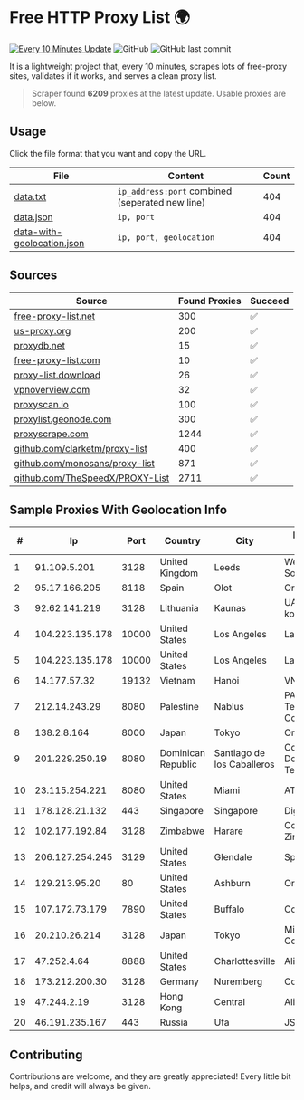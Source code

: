 
# Free HTTP Proxy List 🌍

[![Every 10 Minutes Update](https://github.com/mertguvencli/http-proxy-list/actions/workflows/main.yml/badge.svg?branch=main)](https://github.com/mertguvencli/http-proxy-list/actions/workflows/main.yml)
![GitHub](https://img.shields.io/github/license/mertguvencli/http-proxy-list)
![GitHub last commit](https://img.shields.io/github/last-commit/mertguvencli/http-proxy-list)

It is a lightweight project that, every 10 minutes, scrapes lots of free-proxy sites, validates if it works, and serves a clean proxy list.


> Scraper found **6209** proxies at the latest update. Usable proxies are below.

## Usage

Click the file format that you want and copy the URL.


|File|Content|Count|
|----|-------|-----|
|[data.txt](https://raw.githubusercontent.com/mertguvencli/http-proxy-list/main/proxy-list/data.txt)|`ip_address:port` combined (seperated new line)|404|
|[data.json](https://raw.githubusercontent.com/mertguvencli/http-proxy-list/main/proxy-list/data.json)|`ip, port`|404|
|[data-with-geolocation.json](https://raw.githubusercontent.com/mertguvencli/http-proxy-list/main/proxy-list/data-with-geolocation.json)|`ip, port, geolocation`|404|

## Sources

|Source|Found Proxies|Succeed|
|------|-------------|-------|
|[free-proxy-list.net](https://free-proxy-list.net)|300|✅|
|[us-proxy.org](https://www.us-proxy.org)|200|✅|
|[proxydb.net](http://proxydb.net)|15|✅|
|[free-proxy-list.com](https://free-proxy-list.com/?page=&port=&type%5B%5D=http&type%5B%5D=https&up_time=0&search=Search)|10|✅|
|[proxy-list.download](https://www.proxy-list.download/HTTP)|26|✅|
|[vpnoverview.com](https://vpnoverview.com/privacy/anonymous-browsing/free-proxy-servers)|32|✅|
|[proxyscan.io](https://www.proxyscan.io)|100|✅|
|[proxylist.geonode.com](https://proxylist.geonode.com/api/proxy-list?limit=300&page=1&sort_by=lastChecked&sort_type=desc&protocols=http,https)|300|✅|
|[proxyscrape.com](https://api.proxyscrape.com/v2/?request=displayproxies&protocol=http&timeout=10000&country=all&ssl=all&anonymity=all)|1244|✅|
|[github.com/clarketm/proxy-list](https://raw.githubusercontent.com/clarketm/proxy-list/master/proxy-list-raw.txt)|400|✅|
|[github.com/monosans/proxy-list](https://raw.githubusercontent.com/monosans/proxy-list/main/proxies/http.txt)|871|✅|
|[github.com/TheSpeedX/PROXY-List](https://raw.githubusercontent.com/TheSpeedX/PROXY-List/master/http.txt)|2711|✅|


## Sample Proxies With Geolocation Info

|#|Ip|Port|Country|City|Internet Service Provider|
|-|--|----|-------|----|-------------------------|
|1|91.109.5.201|3128|United Kingdom|Leeds|Webfusion Internet Solutions|
|2|95.17.166.205|8118|Spain|Olot|Orange Spain|
|3|92.62.141.219|3128|Lithuania|Kaunas|UAB "Baltnetos komunikacijos"|
|4|104.223.135.178|10000|United States|Los Angeles|LayerHost|
|5|104.223.135.178|10000|United States|Los Angeles|LayerHost|
|6|14.177.57.32|19132|Vietnam|Hanoi|VNPT|
|7|212.14.243.29|8080|Palestine|Nablus|PALTEL (Palestine Telecommunications Co.).|
|8|138.2.8.164|8000|Japan|Tokyo|Oracle Corporation|
|9|201.229.250.19|8080|Dominican Republic|Santiago de los Caballeros|Compañía Dominicana de Teléfonos S. A.|
|10|23.115.254.221|8080|United States|Miami|AT&T Services, Inc.|
|11|178.128.21.132|443|Singapore|Singapore|DigitalOcean, LLC|
|12|102.177.192.84|3128|Zimbabwe|Harare|Contitouch Zimbabwe|
|13|206.127.254.245|3129|United States|Glendale|Spartan Host Ltd|
|14|129.213.95.20|80|United States|Ashburn|Oracle Corporation|
|15|107.172.73.179|7890|United States|Buffalo|ColoCrossing|
|16|20.210.26.214|3128|Japan|Tokyo|Microsoft Corporation|
|17|47.252.4.64|8888|United States|Charlottesville|Alibaba.com LLC|
|18|173.212.200.30|3128|Germany|Nuremberg|Contabo GmbH|
|19|47.244.2.19|3128|Hong Kong|Central|Alibaba.com LLC|
|20|46.191.235.167|443|Russia|Ufa|JSC "Ufanet"|



## Contributing

Contributions are welcome, and they are greatly appreciated! Every
little bit helps, and credit will always be given.

